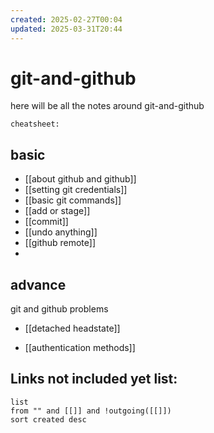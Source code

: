```yaml
---
created: 2025-02-27T00:04
updated: 2025-03-31T20:44
---
```


# git-and-github

here will be all the notes around git-and-github

`cheatsheet:` 

## basic

- [[about github and github]]
- [[setting git credentials]]
- [[basic git commands]]
- [[add or stage]]
- [[commit]]
- [[undo anything]]
- [[github remote]]
- 





## advance


git and github problems
- [[detached headstate]]


- [[authentication methods]]



## **Links not included yet list:**
```dataview
list
from "" and [[]] and !outgoing([[]])
sort created desc
```
